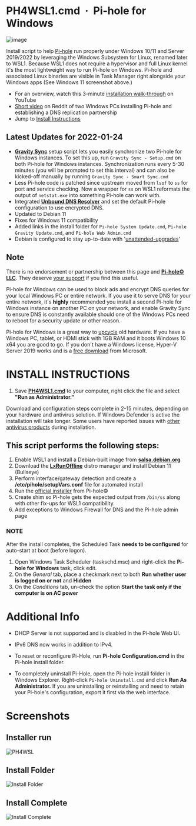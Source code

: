 # PH4WSL1.cmd &nbsp;· &nbsp;Pi-hole for Windows
![image](https://user-images.githubusercontent.com/33142753/160953270-8f874a4d-ef32-4d66-adb8-24a628cd6aad.png)

Install script to help [Pi-hole](https://github.com/pi-hole) run properly under Windows 10/11 and Server 2019/2022 by leveraging the Windows Subsystem for Linux, renamed later to WSL1.  Because WSL1 does not require a hypervisor and full Linux kernel it's the most lightweight way to run Pi-hole on Windows.  Pi-hole and associated Linux binaries are visible in Task Manager right alongside your Windows apps (See Windows 11 screenshot above.)  

 - For an overview, watch this 3-minute [installation walk-through](https://youtu.be/keDtJwK65Dw) on YouTube
 - [Short video](https://www.reddit.com/r/pihole/comments/scju1d/pihole_for_windows_unbound_gravity_sync) on Reddit of two Windows PCs installing Pi-hole and establishing a DNS replication partnership
 - Jump to [Install Instructions](#INSTALL-INSTRUCTIONS)

## Latest Updates for 2022-01-24

 - [**Gravity Sync**](https://github.com/vmstan/gravity-sync) setup script lets you easily synchronize two Pi-hole for Windows instances.  To set this up, run ``Gravity Sync - Setup.cmd`` on both Pi-hole for Windows instances.  Synchronization runs every 5-30 minutes (you will be prompted to set this interval) and can also be kicked-off manually by running ``Gravity Sync - Smart Sync.cmd``
 - Less Pi-hole code is patched since upstream moved from ``lsof`` to ``ss`` for port and service checking.  Now a wrapper for ``ss`` on WSL1 reformats the output of ``netstat.exe`` into something Pi-hole can work with.
 - Integrated [**Unbound DNS Resolver**](https://www.nlnetlabs.nl/projects/unbound/about) and set the default Pi-hole configuration to use encrypted DNS.
 - Updated to Debian 11
 - Fixes for Windows 11 compatibility 
 - Added links in the install folder for ``Pi-hole System Update.cmd``, ``Pi-hole Gravity Update.cmd``, and ``Pi-hole Web Admin.cmd`` 
 - Debian is configured to stay up-to-date with '[unattended-upgrades](https://wiki.debian.org/UnattendedUpgrades)' 

## Note
There is no endorsement or partnership between this page and [**Pi-hole© LLC**](https://pi-hole.net).  They deserve [your support](https://pi-hole.net/donate/) if you find this useful.

Pi-hole for Windows can be used to block ads and encrypt DNS queries for your local Windows PC or entire network.  If you use it to serve DNS for your entire network, it's **highly** recommended you install a second Pi-hole for Windows instance on another PC on your network, and enable Gravity Sync to ensure DNS is constantly available should one of the Windows PCs need to reboot for a security update or other reason. 

Pi-hole for Windows is a great way to [upcycle](https://en.wikipedia.org/wiki/Upcycling) old hardware. If you have a Windows PC, tablet, or HDMI stick with 1GB RAM and it boots Windows 10 x64 you are good to go.  If you don't have a Windows license, Hyper-V Server 2019 works and is a [free download](https://www.microsoft.com/en-us/evalcenter/evaluate-hyper-v-server-2019) from Microsoft. 

# INSTALL INSTRUCTIONS
1. Save [**PH4WSL1.cmd**](https://github.com/DesktopECHO/Pi-Hole-for-WSL1/raw/master/PH4WSL1.cmd) to your computer, right click the file and select **"Run as Administrator."**  

Download and configuration steps complete in 2-15 minutes, depending on your hardware and antivirus solution.  If Windows Defender is active the installation will take longer.  Some users have reported issues with [other antivirus products](https://github.com/DesktopECHO/Pi-Hole-for-WSL1/issues/14) during installation.

## This script performs the following steps:

1. Enable WSL1 and install a Debian-built image from [**salsa.debian.org**](https://salsa.debian.org/debian/WSL/-/raw/master/x64/install.tar.gz) 
2. Download the [**LxRunOffline**](https://github.com/DDoSolitary/LxRunOffline) distro manager and install Debian 11 (Bullseye)
3. Perform interface/gateway detection and create a **/etc/pihole/setupVars.conf** file for automated install
4. Run the [official installer](https://github.com/pi-hole/pi-hole/#one-step-automated-install) from Pi-hole©
5. Create shim so Pi-hole gets the expected output from ``/bin/ss`` along with other fix-ups for WSL1 compatibility.
6. Add exceptions to Windows Firewall for DNS and the Pi-hole admin page

### NOTE 
  After the install completes, the Scheduled Task **needs to be configured** for auto-start at boot (before logon).  
   1. Open Windows Task Scheduler (taskschd.msc) and right-click the **Pi-hole for Windows** task, click edit.  
   2. On the *General* tab, place a checkmark next to both **Run whether user is logged on or not** and **Hidden**  
   3. On the *Conditions* tab, un-check the option **Start the task only if the computer is on AC power**

# Additional Info

* DHCP Server is not supported and is disabled in the Pi-hole Web UI.

* IPv6 DNS now works in addition to IPv4.

* To reset or reconfigure Pi-Hole, run **Pi-hole Configuration.cmd** in the Pi-hole install folder.

* To completely uninstall Pi-Hole, open the Pi-hole install folder in Windows Explorer.  Right-click ``Pi-hole Uninstall.cmd`` and click **Run As Administrator.**  If you are uninstalling or reinstalling and need to retain your Pi-hole's configuration, export it first via the web interface. 

# Screenshots

## Installer run
![PH4WSL](https://user-images.githubusercontent.com/33142753/101309416-c16b2480-3822-11eb-95ab-e1e2e1953adc.png)


## Install Folder

![Install Folder](https://user-images.githubusercontent.com/33142753/153233161-c7b5d9af-6120-448e-b4e7-d51f23c43dd9.PNG)


## Install Complete

![Install Complete](https://user-images.githubusercontent.com/33142753/101309494-f4151d00-3822-11eb-8521-66a96279add0.PNG)
